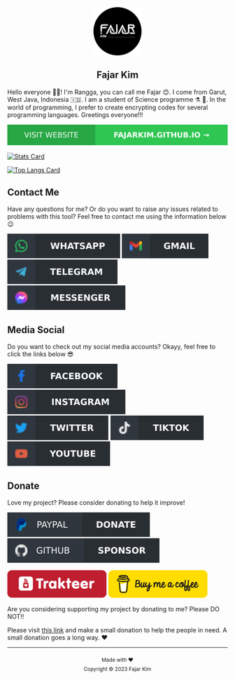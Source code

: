 <div align="center">
  <a href="https://github.com/FajarKim"><img src="images/photo-profile.png" width="110" alt="Fajar Kim"></a>
  <h2>Fajar Kim</h2>
</div>

Hello everyone 👋🏻! I'm Rangga, you can call me Fajar 😊. I come from Garut, West Java, Indonesia 🇮🇩. I am a student of Science programme ⚗️ 🔬. In the world of programming, I prefer to create encrypting codes for several programming languages. Greetings everyone!!!

<div align="center">

[![Visit Website](images/buttons/visit-website.svg)](https://fajarkim.github.io)
</div>

[![Stats Card](https://github-readme-stats.vercel.app/api?username=FajarKim&theme=default&count_commits=true&show_icons=true&hide_border=false)](https://github.com/FajarKim)

[![Top Langs Card](https://github-readme-stats.vercel.app/api/top-langs?username=FajarKim&theme=default&langs_count=20&layout=donut-vertical&hide_border=false)](https://github.com/FajarKim)

## Contact Me
Have any questions for me? Or do you want to raise any issues related to problems with this tool? Feel free to contact me using the information below 😉

[![WhatsApp](images/buttons/whatsapp-button.svg)](https://wa.me/6285659850910)
[![Gmail](images/buttons/gmail-button.svg)](mailto:fajarrkim@gmail.com)
[![Telegram](images/buttons/telegram-button.svg)](https://t.me/FajarThea)
[![Messenger](images/buttons/messenger-button.svg)](https://m.me/fajarrkim)

## Media Social
Do you want to check out my social media accounts? Okayy, feel free to click the links below 😎

[![Facebook](images/buttons/facebook-button.svg)](https://facebook.com/fajarrkim)
[![Instagram](images/buttons/instagram-button.svg)](https://instagram.com/fajarkim_)
[![Twitter](images/buttons/twitter-button.svg)](https://twitter.com/fajarkim_)
[![TikTok](images/buttons/tiktok-button.svg)](https://tiktok.com/@fajarkim_)
[![YouTube](images/buttons/youtube-button.svg)](https://youtube.com/@FajarHacker)

## Donate
Love my project? Please consider donating to help it improve!

[![Paypal Donate](images/buttons/paypal-donate.svg)](https://paypal.me/agusbirawan)
[![GitHub Sponsor](images/buttons/github-sponsor.svg)](https://github.com/sponsors/FajarKim)

<a href="https://trakteer.id/FajarKim"><img src="images/buttons/trakteer.svg" width="45%" alt="Trakteer"/></a>
<a href="https://www.buymeacoffee.com/FajarKim"><img src="images/buttons/buymeacoffee.svg" width="45%" alt="Buy Me a Coffee"/></a>

Are you considering supporting my project by donating to me? Please DO NOT!!

Please visit [this link](DONATE.md) and make a small donation to help the people in need. A small donation goes a long way. ❤️

---

<p align="center"><sub>Made with ❤️</br>Copyright © 2023 Fajar Kim</sub></p>